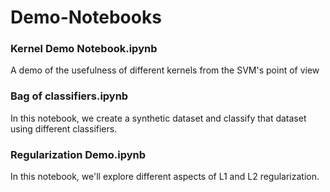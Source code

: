 # Demo-Notebooks
### Kernel Demo Notebook.ipynb
A demo of the usefulness of different kernels from the SVM's point of view

### Bag of classifiers.ipynb
In this notebook, we create a synthetic dataset and classify that dataset using different classifiers.

### Regularization Demo.ipynb
In this notebook, we'll explore different aspects of L1 and L2 regularization.

